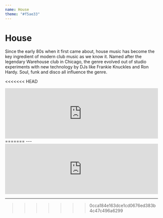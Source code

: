 ```yaml
---
name: House
theme: "#f5ae33"
---
```


# House

Since the early 80s when it first came about, house music has become the key ingredient of modern club music as we know it. Named after the legendary Warehouse club in Chicago, the genre evolved out of studio experiments with new technology by DJs like Frankie Knuckles and Ron Hardy. Soul, funk and disco all influence the genre.

<<<<<<< HEAD


<iframe width="100%" height="166" scrolling="no" frameborder="no" allow="autoplay" src="https://w.soundcloud.com/player/?url=https%3A//api.soundcloud.com/tracks/768006988%3Fsecret_token%3Ds-mldGN&color=%231b1a65&auto_play=true&hide_related=true&show_comments=false&show_user=true&show_reposts=false&show_teaser=false"></iframe>
=======
---

<iframe width="100%" height="166" scrolling="no" frameborder="no" allow="autoplay" src="https://w.soundcloud.com/player/?url=https%3A//api.soundcloud.com/tracks/768006988%3Fsecret_token%3Ds-mldGN&color=%231b1a65&auto_play=false&hide_related=true&show_comments=false&show_user=true&show_reposts=false&show_teaser=false"></iframe>

---
>>>>>>> 0cca184e163dce1cd0676ed383b4c47c496a6299
